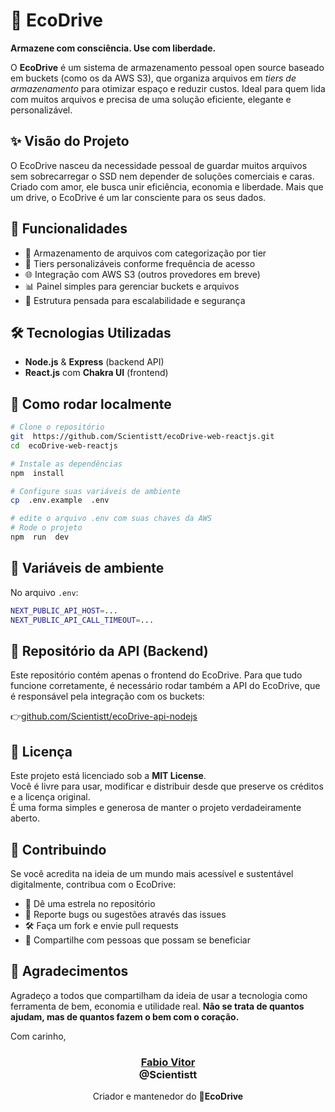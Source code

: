 # 🌿 EcoDrive

**Armazene com consciência. Use com liberdade.**

O **EcoDrive** é um sistema de armazenamento pessoal open source baseado em buckets (como os da AWS S3), que organiza arquivos em _tiers de armazenamento_ para otimizar espaço e reduzir custos. Ideal para quem lida com muitos arquivos e precisa de uma solução eficiente, elegante e personalizável.

## ✨ Visão do Projeto

O EcoDrive nasceu da necessidade pessoal de guardar muitos arquivos sem sobrecarregar o SSD nem depender de soluções comerciais e caras. Criado com amor, ele busca unir eficiência, economia e liberdade.
Mais que um drive, o EcoDrive é um lar consciente para os seus dados.

## 🚀 Funcionalidades

- 📁 Armazenamento de arquivos com categorização por tier
- 🧠 Tiers personalizáveis conforme frequência de acesso
- 🌐 Integração com AWS S3 (outros provedores em breve)
- 📊 Painel simples para gerenciar buckets e arquivos
- 🔐 Estrutura pensada para escalabilidade e segurança

## 🛠️ Tecnologias Utilizadas

- **Node.js** & **Express** (backend API)
- **React.js** com **Chakra UI** (frontend)

## 🧪 Como rodar localmente

```bash
# Clone o repositório
git  https://github.com/Scientistt/ecoDrive-web-reactjs.git
cd  ecoDrive-web-reactjs

# Instale as dependências
npm  install

# Configure suas variáveis de ambiente
cp  .env.example  .env

# edite o arquivo .env com suas chaves da AWS
# Rode o projeto
npm  run  dev
```

## 🔐 Variáveis de ambiente

No arquivo `.env`:

```bash
NEXT_PUBLIC_API_HOST=...
NEXT_PUBLIC_API_CALL_TIMEOUT=...
```

## 🧩 Repositório da API (Backend)
Este repositório contém apenas o frontend do EcoDrive.
Para que tudo funcione corretamente, é necessário rodar também a API do EcoDrive, que é responsável pela integração com os buckets:

👉[github.com/Scientistt/ecoDrive-api-nodejs](https://github.com/Scientistt/ecoDrive-api-nodejs)

## 📝 Licença

Este projeto está licenciado sob a **MIT License**.  
Você é livre para usar, modificar e distribuir desde que preserve os créditos e a licença original.  
É uma forma simples e generosa de manter o projeto verdadeiramente aberto.

## 💚 Contribuindo

Se você acredita na ideia de um mundo mais acessível e sustentável digitalmente, contribua com o EcoDrive:

- 🌟 Dê uma estrela no repositório
- 🐛 Reporte bugs ou sugestões através das issues
- 🛠️ Faça um fork e envie pull requests
- 📢 Compartilhe com pessoas que possam se beneficiar

## 🙏 Agradecimentos

Agradeço a todos que compartilham da ideia de usar a tecnologia como ferramenta de bem, economia e utilidade real. **Não se trata de quantos ajudam, mas de quantos fazem o bem com o coração.**

Com carinho,

<h3 align="center">
  <a href="https://github.com/Scientistt" target="_blank">Fabio Vitor</a><br>
  @Scientistt
</h3>
<p align="center">
  Criador e mantenedor do <strong>🌿EcoDrive</strong>
</p>
